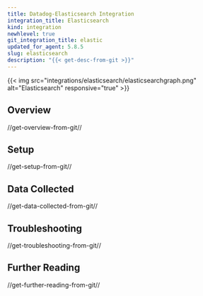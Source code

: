 ```yaml
---
title: Datadog-Elasticsearch Integration
integration_title: Elasticsearch
kind: integration
newhlevel: true
git_integration_title: elastic
updated_for_agent: 5.8.5
slug: elasticsearch
description: "{{< get-desc-from-git >}}"
---
```


{{< img src="integrations/elasticsearch/elasticsearchgraph.png" alt="Elasticsearch" responsive="true" >}}

## Overview
//get-overview-from-git//

## Setup
//get-setup-from-git//

## Data Collected
//get-data-collected-from-git//

## Troubleshooting
//get-troubleshooting-from-git//

## Further Reading
//get-further-reading-from-git//